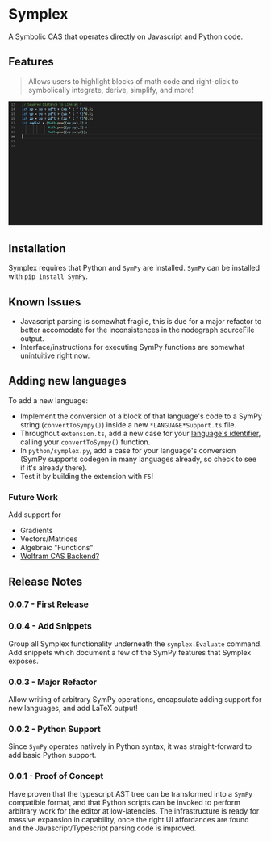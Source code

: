 # Symplex

A Symbolic CAS that operates directly on Javascript and Python code.

## Features

> Allows users to highlight blocks of math code and right-click to symbolically integrate, derive, simplify, and more!

![Extremum Demo](images/Demo1.gif)

## Installation

Symplex requires that Python and `SymPy` are installed.  `SymPy` can be installed with `pip install SymPy`.

## Known Issues

- Javascript parsing is somewhat fragile, this is due for a major refactor to better accomodate for the inconsistences in the nodegraph sourceFile output.
- Interface/instructions for executing SymPy functions are somewhat unintuitive right now.

## Adding new languages

To add a new language:
- Implement the conversion of a block of that language's code to a SymPy string (`convertToSympy()`) inside a new `*LANGUAGE*Support.ts` file.
- Throughout `extension.ts`, add a new case for your [language's identifier](https://code.visualstudio.com/docs/languages/identifiers), calling your `convertToSympy()` function.
- In `python/symplex.py`, add a case for your language's conversion (SymPy supports codegen in many languages already, so check to see if it's already there).
- Test it by building the extension with `F5`!

### Future Work

Add support for 
- Gradients
- Vectors/Matrices
- Algebraic "Functions"
- [Wolfram CAS Backend?](https://blog.wolfram.com/2019/05/16/announcing-the-wolfram-client-library-for-python/)

## Release Notes

### 0.0.7 - First Release


### 0.0.4 - Add Snippets

Group all Symplex functionality underneath the `symplex.Evaluate` command.  Add snippets which document a few of the SymPy features that Symplex exposes. 


### 0.0.3 - Major Refactor

Allow writing of arbitrary SymPy operations, encapsulate adding support for new languages, and add LaTeX output!


### 0.0.2 - Python Support

Since `SymPy` operates natively in Python syntax, it was straight-forward to add basic Python support.


### 0.0.1 - Proof of Concept

Have proven that the typescript AST tree can be transformed into a `SymPy` compatible format, and that Python scripts can be invoked to perform arbitrary work for the editor at low-latencies.  The infrastructure is ready for massive expansion in capability, once the right UI affordances are found and the Javascript/Typescript parsing code is improved.
